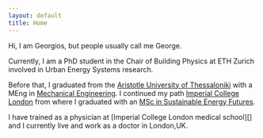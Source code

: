 ```yaml
---
layout: default
title: Home
---
```


Hi, I am Georgios, but people usually call me George. 

Currently, I am a PhD student in the Chair of Building Physics at ETH Zurich involved in Urban Energy Systems research.

Before that, I graduated from the [Aristotle University of Thessaloniki][] with a MEng in [Mechanical Engineering][]. I continued my path [Imperial College London][] from where I graduated with an [MSc in Sustainable Energy Futures][].

I have trained as a physician at [Imperial College London medical school][] and I currently live and work as a doctor in London,UK.



<!-- This website uses <a href="http://jekyllrb.com/">jekyll</a>, <a href="http://getpoole.com">poole</a> and the <a href="http://hyde.getpoole.com/">hyde</a> theme. Logo courtesy of <a href="http://katlab.github.com">kat</a>.
Hosted on <a href="https://pages.github.com/">Github Pages</a>. Domain by <a href="https://iwantmyname.com">iwantmyname</a>. -->

[Aristotle University of Thessaloniki]: http://www.auth.gr/
[Mechanical Engineering]: http://www.meng.auth.gr/
[Imperial College London]: http://www.imperial.ac.uk/
[MSc in Sustainable Energy Futures]: https://www.imperial.ac.uk/energy-futures-lab/our-msc/
